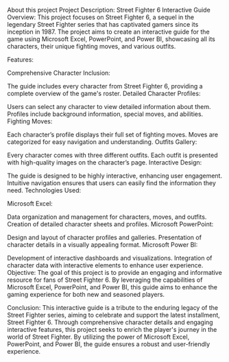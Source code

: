 About this project
Project Description: Street Fighter 6 Interactive Guide
Overview: This project focuses on Street Fighter 6, a sequel in the legendary Street Fighter series that has captivated gamers since its inception in 1987. 
The project aims to create an interactive guide for the game using Microsoft Excel, PowerPoint, and Power BI, showcasing all its characters, their unique fighting moves, and various outfits.

Features:

Comprehensive Character Inclusion:

The guide includes every character from Street Fighter 6, providing a complete overview of the game's roster.
Detailed Character Profiles:

Users can select any character to view detailed information about them.
Profiles include background information, special moves, and abilities.
Fighting Moves:

Each character’s profile displays their full set of fighting moves.
Moves are categorized for easy navigation and understanding.
Outfits Gallery:

Every character comes with three different outfits.
Each outfit is presented with high-quality images on the character’s page.
Interactive Design:

The guide is designed to be highly interactive, enhancing user engagement.
Intuitive navigation ensures that users can easily find the information they need.
Technologies Used:

Microsoft Excel:

Data organization and management for characters, moves, and outfits.
Creation of detailed character sheets and profiles.
Microsoft PowerPoint:

Design and layout of character profiles and galleries.
Presentation of character details in a visually appealing format.
Microsoft Power BI:

Development of interactive dashboards and visualizations.
Integration of character data with interactive elements to enhance user experience.
Objective: The goal of this project is to provide an engaging and informative resource for fans of Street Fighter 6. By leveraging the capabilities of Microsoft Excel, 
PowerPoint, and Power BI, this guide aims to enhance the gaming experience for both new and seasoned players.

Conclusion: This interactive guide is a tribute to the enduring legacy of the Street Fighter series, aiming to celebrate and support the latest installment, Street Fighter 6. 
Through comprehensive character details and engaging interactive features, this project seeks to enrich the player's journey in the world of Street Fighter. By utilizing the power of Microsoft Excel, 
PowerPoint, and Power BI, the guide ensures a robust and user-friendly experience.
